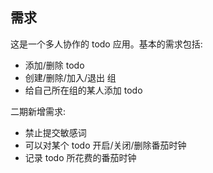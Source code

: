 ## 需求

这是一个多人协作的 todo 应用。基本的需求包括:

 - 添加/删除 todo
 - 创建/删除/加入/退出 组
 - 给自己所在组的某人添加 todo


二期新增需求:

 - 禁止提交敏感词
 - 可以对某个 todo 开启/关闭/删除番茄时钟
 - 记录 todo 所花费的番茄时钟
